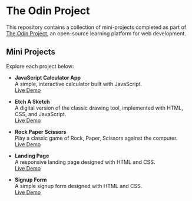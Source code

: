 # The Odin Project

This repository contains a collection of mini-projects completed as part of [The Odin Project](https://www.theodinproject.com/), an open-source learning platform for web development.

## Mini Projects

Explore each project below:

- **JavaScript Calculator App**  
  A simple, interactive calculator built with JavaScript.  
  [Live Demo](https://awesome04.github.io/js-calculator/)

- **Etch A Sketch**  
  A digital version of the classic drawing tool, implemented with HTML, CSS, and JavaScript.  
  [Live Demo](https://awesome04.github.io/Etch-A-Sketch/)

- **Rock Paper Scissors**  
  Play a classic game of Rock, Paper, Scissors against the computer.  
  [Live Demo](https://awesome04.github.io/rock-paper-scissors/)

- **Landing Page**  
  A responsive landing page designed with HTML and CSS.  
  [Live Demo](https://the-odin-project-iota.vercel.app/)

- **Signup Form**  
  A simple signup form designed with HTML and CSS.  
  [Live Demo](https://top-signup.netlify.app/)
